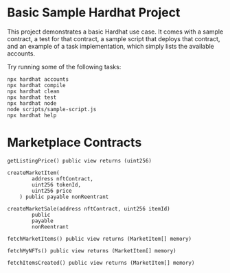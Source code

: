 # Basic Sample Hardhat Project

This project demonstrates a basic Hardhat use case. It comes with a sample contract, a test for that contract, a sample script that deploys that contract, and an example of a task implementation, which simply lists the available accounts.

Try running some of the following tasks:

```shell
npx hardhat accounts
npx hardhat compile
npx hardhat clean
npx hardhat test
npx hardhat node
node scripts/sample-script.js
npx hardhat help
```

# Marketplace Contracts
```sol
getListingPrice() public view returns (uint256)

createMarketItem(
        address nftContract,
        uint256 tokenId,
        uint256 price
    ) public payable nonReentrant 
    
createMarketSale(address nftContract, uint256 itemId)
        public
        payable
        nonReentrant
        
fetchMarketItems() public view returns (MarketItem[] memory)

fetchMyNFTs() public view returns (MarketItem[] memory)

fetchItemsCreated() public view returns (MarketItem[] memory)
```
